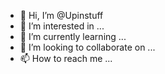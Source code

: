 - 👋 Hi, I’m @Upinstuff
- 👀 I’m interested in ...
- 🌱 I’m currently learning ...
- 💞️ I’m looking to collaborate on ...
- 📫 How to reach me ...

<!---
Upinstuff/Upinstuff is a ✨ special ✨ repository because its `README.md` (this file) appears on your GitHub profile.
You can click the Preview link to take a look at your changes.
--->
